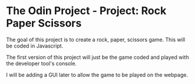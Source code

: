 # The Odin Project - Project: Rock Paper Scissors
The goal of this project is to create a rock, paper, scissors game. This will be coded in Javascript. 

The first version of this project will just be the game coded and played with the developer tool's console. 

I will be adding a GUI later to allow the game to be played on the webpage. 
